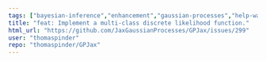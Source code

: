 ```yaml
---
tags: ["bayesian-inference","enhancement","gaussian-processes","help-wanted","jax","machine-learning","probabilistic-programming"]
title: "feat: Implement a multi-class discrete likelihood function."
html_url: "https://github.com/JaxGaussianProcesses/GPJax/issues/299"
user: "thomaspinder"
repo: "thomaspinder/GPJax"
---
```


